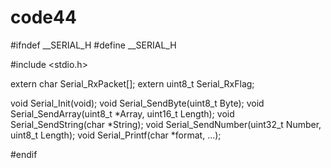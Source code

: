 # code44
#ifndef __SERIAL_H
#define __SERIAL_H

#include <stdio.h>

extern char Serial_RxPacket[];
extern uint8_t Serial_RxFlag;

void Serial_Init(void);
void Serial_SendByte(uint8_t Byte);
void Serial_SendArray(uint8_t *Array, uint16_t Length);
void Serial_SendString(char *String);
void Serial_SendNumber(uint32_t Number, uint8_t Length);
void Serial_Printf(char *format, ...);

#endif
